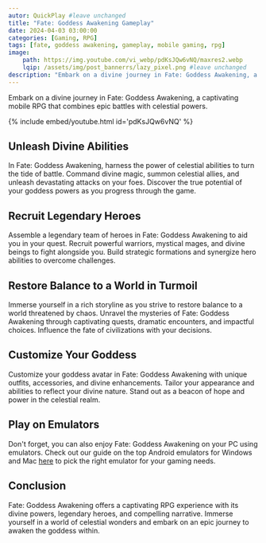 ```yaml
---
autor: QuickPlay #leave unchanged
title: "Fate: Goddess Awakening Gameplay"
date: 2024-04-03 03:00:00
categories: [Gaming, RPG]
tags: [fate, goddess awakening, gameplay, mobile gaming, rpg]
image: 
    path: https://img.youtube.com/vi_webp/pdKsJQw6vNQ/maxres2.webp 
    lqip: /assets/img/post_bannerrs/lazy_pixel.png #leave unchanged
description: "Embark on a divine journey in Fate: Goddess Awakening, a captivating mobile RPG that combines epic battles with celestial powers. Unleash divine abilities, recruit legendary heroes, and restore balance to a world in turmoil. Discover its engaging gameplay, stunning visuals, and how to awaken the goddess within."
---
```


Embark on a divine journey in Fate: Goddess Awakening, a captivating mobile RPG that combines epic battles with celestial powers.

{% include embed/youtube.html id='pdKsJQw6vNQ' %}

## Unleash Divine Abilities
In Fate: Goddess Awakening, harness the power of celestial abilities to turn the tide of battle. Command divine magic, summon celestial allies, and unleash devastating attacks on your foes. Discover the true potential of your goddess powers as you progress through the game.

## Recruit Legendary Heroes
Assemble a legendary team of heroes in Fate: Goddess Awakening to aid you in your quest. Recruit powerful warriors, mystical mages, and divine beings to fight alongside you. Build strategic formations and synergize hero abilities to overcome challenges.

## Restore Balance to a World in Turmoil
Immerse yourself in a rich storyline as you strive to restore balance to a world threatened by chaos. Unravel the mysteries of Fate: Goddess Awakening through captivating quests, dramatic encounters, and impactful choices. Influence the fate of civilizations with your decisions.

## Customize Your Goddess
Customize your goddess avatar in Fate: Goddess Awakening with unique outfits, accessories, and divine enhancements. Tailor your appearance and abilities to reflect your divine nature. Stand out as a beacon of hope and power in the celestial realm.

## Play on Emulators
Don't forget, you can also enjoy Fate: Goddess Awakening on your PC using emulators. Check out our guide on the top Android emulators for Windows and Mac [here](https://quickplaymobile.github.io/posts/Top-10-Best-Android-Emulators-for-Windows-and-Mac/) to pick the right emulator for your gaming needs.

## Conclusion
Fate: Goddess Awakening offers a captivating RPG experience with its divine powers, legendary heroes, and compelling narrative. Immerse yourself in a world of celestial wonders and embark on an epic journey to awaken the goddess within.

